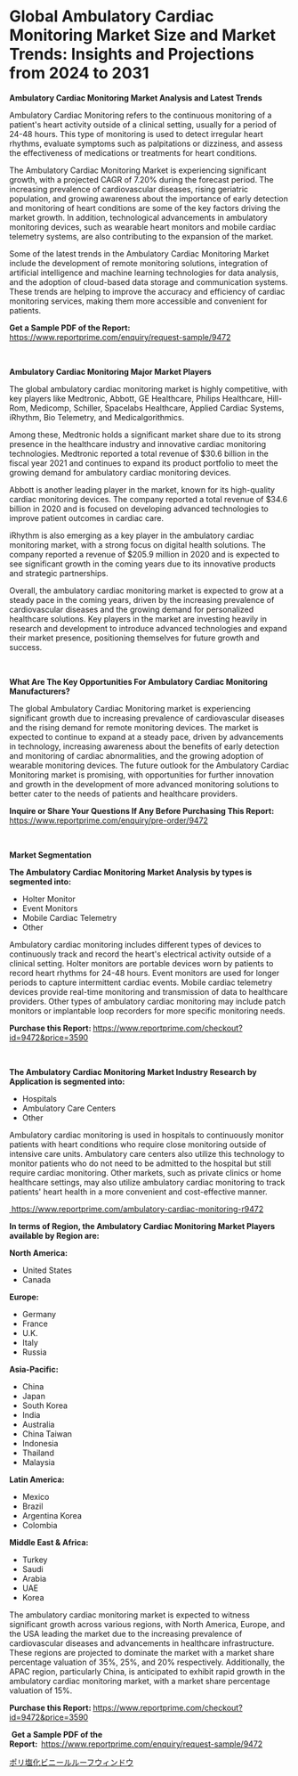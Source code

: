 <p><h1>Global Ambulatory Cardiac Monitoring Market Size and Market Trends: Insights and Projections from 2024 to 2031</h1></p><p><strong>Ambulatory Cardiac Monitoring Market Analysis and Latest Trends</strong></p>
<p><p>Ambulatory Cardiac Monitoring refers to the continuous monitoring of a patient's heart activity outside of a clinical setting, usually for a period of 24-48 hours. This type of monitoring is used to detect irregular heart rhythms, evaluate symptoms such as palpitations or dizziness, and assess the effectiveness of medications or treatments for heart conditions.</p><p>The Ambulatory Cardiac Monitoring Market is experiencing significant growth, with a projected CAGR of 7.20% during the forecast period. The increasing prevalence of cardiovascular diseases, rising geriatric population, and growing awareness about the importance of early detection and monitoring of heart conditions are some of the key factors driving the market growth. In addition, technological advancements in ambulatory monitoring devices, such as wearable heart monitors and mobile cardiac telemetry systems, are also contributing to the expansion of the market.</p><p>Some of the latest trends in the Ambulatory Cardiac Monitoring Market include the development of remote monitoring solutions, integration of artificial intelligence and machine learning technologies for data analysis, and the adoption of cloud-based data storage and communication systems. These trends are helping to improve the accuracy and efficiency of cardiac monitoring services, making them more accessible and convenient for patients.</p></p>
<p><strong>Get a Sample PDF of the Report:&nbsp;</strong> <a href="https://www.reportprime.com/enquiry/request-sample/9472">https://www.reportprime.com/enquiry/request-sample/9472</a></p>
<p>&nbsp;</p>
<p><strong>Ambulatory Cardiac Monitoring Major Market Players</strong></p>
<p><p>The global ambulatory cardiac monitoring market is highly competitive, with key players like Medtronic, Abbott, GE Healthcare, Philips Healthcare, Hill-Rom, Medicomp, Schiller, Spacelabs Healthcare, Applied Cardiac Systems, iRhythm, Bio Telemetry, and Medicalgorithmics.</p><p>Among these, Medtronic holds a significant market share due to its strong presence in the healthcare industry and innovative cardiac monitoring technologies. Medtronic reported a total revenue of $30.6 billion in the fiscal year 2021 and continues to expand its product portfolio to meet the growing demand for ambulatory cardiac monitoring devices.</p><p>Abbott is another leading player in the market, known for its high-quality cardiac monitoring devices. The company reported a total revenue of $34.6 billion in 2020 and is focused on developing advanced technologies to improve patient outcomes in cardiac care.</p><p>iRhythm is also emerging as a key player in the ambulatory cardiac monitoring market, with a strong focus on digital health solutions. The company reported a revenue of $205.9 million in 2020 and is expected to see significant growth in the coming years due to its innovative products and strategic partnerships.</p><p>Overall, the ambulatory cardiac monitoring market is expected to grow at a steady pace in the coming years, driven by the increasing prevalence of cardiovascular diseases and the growing demand for personalized healthcare solutions. Key players in the market are investing heavily in research and development to introduce advanced technologies and expand their market presence, positioning themselves for future growth and success.</p></p>
<p>&nbsp;</p>
<p><strong>What Are The Key Opportunities For Ambulatory Cardiac Monitoring Manufacturers?</strong></p>
<p><p>The global Ambulatory Cardiac Monitoring market is experiencing significant growth due to increasing prevalence of cardiovascular diseases and the rising demand for remote monitoring devices. The market is expected to continue to expand at a steady pace, driven by advancements in technology, increasing awareness about the benefits of early detection and monitoring of cardiac abnormalities, and the growing adoption of wearable monitoring devices. The future outlook for the Ambulatory Cardiac Monitoring market is promising, with opportunities for further innovation and growth in the development of more advanced monitoring solutions to better cater to the needs of patients and healthcare providers.</p></p>
<p><strong>Inquire or Share Your Questions If Any Before Purchasing This Report:</strong> <a href="https://www.reportprime.com/enquiry/pre-order/9472">https://www.reportprime.com/enquiry/pre-order/9472</a></p>
<p>&nbsp;</p>
<p><strong>Market Segmentation</strong></p>
<p><strong>The Ambulatory Cardiac Monitoring Market Analysis by types is segmented into:</strong></p>
<p><ul><li>Holter Monitor</li><li>Event Monitors</li><li>Mobile Cardiac Telemetry</li><li>Other</li></ul></p>
<p><p>Ambulatory cardiac monitoring includes different types of devices to continuously track and record the heart's electrical activity outside of a clinical setting. Holter monitors are portable devices worn by patients to record heart rhythms for 24-48 hours. Event monitors are used for longer periods to capture intermittent cardiac events. Mobile cardiac telemetry devices provide real-time monitoring and transmission of data to healthcare providers. Other types of ambulatory cardiac monitoring may include patch monitors or implantable loop recorders for more specific monitoring needs.</p></p>
<p><strong>Purchase this Report:&nbsp;</strong><a href="https://www.reportprime.com/checkout?id=9472&price=3590">https://www.reportprime.com/checkout?id=9472&price=3590</a></p>
<p>&nbsp;</p>
<p><strong>The Ambulatory Cardiac Monitoring Market Industry Research by Application is segmented into:</strong></p>
<p><ul><li>Hospitals</li><li>Ambulatory Care Centers</li><li>Other</li></ul></p>
<p><p>Ambulatory cardiac monitoring is used in hospitals to continuously monitor patients with heart conditions who require close monitoring outside of intensive care units. Ambulatory care centers also utilize this technology to monitor patients who do not need to be admitted to the hospital but still require cardiac monitoring. Other markets, such as private clinics or home healthcare settings, may also utilize ambulatory cardiac monitoring to track patients' heart health in a more convenient and cost-effective manner.</p></p>
<p><a href="https://www.reportprime.com/ambulatory-cardiac-monitoring-r9472">&nbsp;https://www.reportprime.com/ambulatory-cardiac-monitoring-r9472</a></p>
<p><strong>In terms of Region, the Ambulatory Cardiac Monitoring Market Players available by Region are:</strong></p>
<p>
    <p> <strong> North America: </strong>
        <ul>
            <li>United States</li>
            <li>Canada</li>
        </ul>
        </p> 
    <p> <strong> Europe: </strong>
        <ul>
            <li>Germany</li>
            <li>France</li>
            <li>U.K.</li>
            <li>Italy</li>
            <li>Russia</li>
        </ul>
        </p> 
    <p> <strong> Asia-Pacific: </strong>
        <ul>
            <li>China</li>
            <li>Japan</li>
            <li>South Korea</li>
            <li>India</li>
            <li>Australia</li>
            <li>China Taiwan</li>
            <li>Indonesia</li>
            <li>Thailand</li>
            <li>Malaysia</li>
        </ul>
        </p> 
    <p> <strong> Latin America: </strong>
        <ul>
            <li>Mexico</li>
            <li>Brazil</li>
            <li>Argentina Korea</li>
            <li>Colombia</li>
        </ul>
        </p> 
    <p> <strong> Middle East & Africa: </strong>
        <ul>
            <li>Turkey</li>
            <li>Saudi</li>
            <li>Arabia</li>
            <li>UAE</li>
            <li>Korea</li>
        </ul>
    </p>
    </p>
<p><p>The ambulatory cardiac monitoring market is expected to witness significant growth across various regions, with North America, Europe, and the USA leading the market due to the increasing prevalence of cardiovascular diseases and advancements in healthcare infrastructure. These regions are projected to dominate the market with a market share percentage valuation of 35%, 25%, and 20% respectively. Additionally, the APAC region, particularly China, is anticipated to exhibit rapid growth in the ambulatory cardiac monitoring market, with a market share percentage valuation of 15%.</p></p>
<p><strong>Purchase this Report: </strong><a href="https://www.reportprime.com/checkout?id=9472&price=3590">https://www.reportprime.com/checkout?id=9472&price=3590</a></p>
<p>&nbsp;<strong>Get a Sample PDF of the Report:&nbsp;&nbsp;</strong><a href="https://www.reportprime.com/enquiry/request-sample/9472">https://www.reportprime.com/enquiry/request-sample/9472</a></p>
<p><strong></strong></p>
<p><p><a href="https://medium.com/@bertramveum2023/pvc-roof-window%E3%81%AE%E5%B8%82%E5%A0%B4%E5%B1%95%E6%9C%9B-%E6%A5%AD%E7%95%8C%E6%A6%82%E8%A6%81%E3%81%A8%E4%BA%88%E6%B8%AC-2024%E5%B9%B4%E3%81%8B%E3%82%892031%E5%B9%B4-3449218104dd">ポリ塩化ビニールルーフウィンドウ</a></p></p>